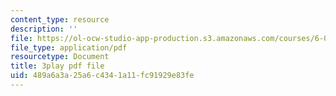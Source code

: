 ```yaml
---
content_type: resource
description: ''
file: https://ol-ocw-studio-app-production.s3.amazonaws.com/courses/6-034-artificial-intelligence-fall-2010/489a6a3a25a6c4341a11fc91929e83fe_l-tzjenXrvI.pdf
file_type: application/pdf
resourcetype: Document
title: 3play pdf file
uid: 489a6a3a-25a6-c434-1a11-fc91929e83fe
---
```

